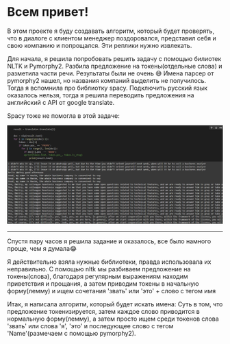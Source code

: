 # Всем привет!
В этом проекте я буду создавать алгоритм, который будет проверять,
что в диалоге с клиентом менеджер поздоровался,
представил себя и свою компанию и попрощался. Эти реплики нужно извлекать.

Для начала, я решила попробовать решить задачу с помощью билиотек NLTK и Pymorphy2. Разбила предложение на токены(отдельные слова) 
и разметила части речи. Результаты были не очень 😅 Имена парсер от pymorphy2 нашел, но названия компаний выделить не получилось.
Тогда я вспомнила про библиотку spacy. Подключить русский язык оказалось нельзя, тогда я решила переводить предложения на английский 
с API от google translate.

Spacy тоже не помогла в этой задаче:

![head](https://github.com/MariaSultanbekova/test_task_NLP/blob/master/spacy_results.png)

-------------------------------------------------------------------------------------------------

Спустя пару часов я решила задание и оказалось, все было намного проще, чем я думала😂

Я действительно взяла нужные библиотеки, правда использовала их неправильно. С помощью nltk мы разбиваем предложение на токены(слова),
благодаря регулярным выражениям находим приветствия и прощания, а затем приводим токены в начальную форму(лемму) и ищем сочетания 'звать' или 'это' + слово с тегом имя



Итак, я написала алгоритм, который будет искать имена: Суть в том, что предложение токенизируется, затем каждое слово приводится в нормальную форму(лемму),
а затем просто ищем среди токенов слова 'звать' или слова 'я', 'это' и последующее слово с тегом 'Name'(размечаем с помощью pymorphy2).


